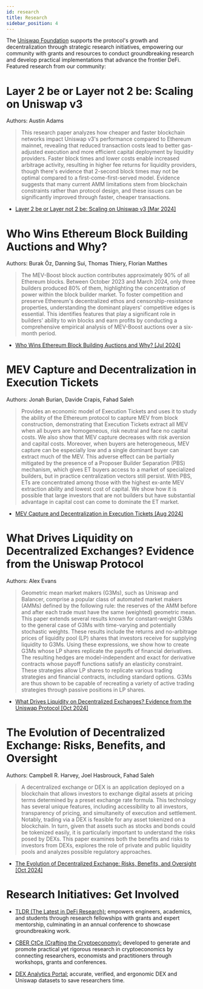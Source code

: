 ```yaml
---
id: research
title: Research
sidebar_position: 4
---
```


The [Uniswap Foundation](https://www.uniswapfoundation.org/) supports the protocol's growth and decentralization through strategic research initiatives, empowering our community with grants and resources to conduct groundbreaking research and develop practical implementations that advance the frontier DeFi. Featured research from our community:

# Layer 2 be or Layer not 2 be: Scaling on Uniswap v3

Authors: Austin Adams

> This research paper analyzes how cheaper and faster blockchain networks impact Uniswap v3's performance compared to Ethereum mainnet, revealing that reduced transaction costs lead to better gas-adjusted execution and more efficient capital deployment by liquidity providers. Faster block times and lower costs enable increased arbitrage activity, resulting in higher fee returns for liquidity providers, though there's evidence that 2-second block times may not be optimal compared to a first-come-first-served model. Evidence suggests that many current AMM limitations stem from blockchain constraints rather than protocol design, and these issues can be significantly improved through faster, cheaper transactions.

- [Layer 2 be or Layer not 2 be: Scaling on Uniswap v3 [Mar 2024]](https://arxiv.org/abs/2403.09494)

# Who Wins Ethereum Block Building Auctions and Why?

Authors: Burak Öz, Danning Sui, Thomas Thiery, Florian Matthes

> The MEV-Boost block auction contributes approximately 90% of all Ethereum blocks. Between October 2023 and March 2024, only three builders produced 80% of them, highlighting the concentration of power within the block builder market. To foster competition and preserve Ethereum's decentralized ethos and censorship-resistance properties, understanding the dominant players' competitive edges is essential. This identifies features that play a significant role in builders' ability to win blocks and earn profits by conducting a comprehensive empirical analysis of MEV-Boost auctions over a six-month period. 

- [Who Wins Ethereum Block Building Auctions and Why? [Jul 2024]](https://arxiv.org/abs/2407.13931)

# MEV Capture and Decentralization in Execution Tickets

Authors: Jonah Burian, Davide Crapis, Fahad Saleh

> Provides an economic model of Execution Tickets and uses it to study the ability of the Ethereum protocol to capture MEV from block construction, demonstrating that Execution Tickets extract all MEV when all buyers are homogeneous, risk neutral and face no capital costs. We also show that MEV capture decreases with risk aversion and capital costs. Moreover, when buyers are heterogeneous, MEV capture can be especially low and a single dominant buyer can extract much of the MEV. This adverse effect can be partially mitigated by the presence of a Proposer Builder Separation (PBS) mechanism, which gives ET buyers access to a market of specialized builders, but in practice centralization vectors still persist. With PBS, ETs are concentrated among those with the highest ex-ante MEV extraction ability and lowest cost of capital. We show how it is possible that large investors that are not builders but have substantial advantage in capital cost can come to dominate the ET market.

- [MEV Capture and Decentralization in Execution Tickets [Aug 2024]](https://arxiv.org/abs/2408.11255)

# What Drives Liquidity on Decentralized Exchanges? Evidence from the Uniswap Protocol

Authors: Alex Evans

> Geometric mean market makers (G3Ms), such as Uniswap and Balancer, comprise a popular class of automated market makers (AMMs) defined by the following rule: the reserves of the AMM before and after each trade must have the same (weighted) geometric mean. This paper extends several results known for constant-weight G3Ms to the general case of G3Ms with time-varying and potentially stochastic weights. These results include the returns and no-arbitrage prices of liquidity pool (LP) shares that investors receive for supplying liquidity to G3Ms. Using these expressions, we show how to create G3Ms whose LP shares replicate the payoffs of financial derivatives. The resulting hedges are model-independent and exact for derivative contracts whose payoff functions satisfy an elasticity constraint. These strategies allow LP shares to replicate various trading strategies and financial contracts, including standard options. G3Ms are thus shown to be capable of recreating a variety of active trading strategies through passive positions in LP shares.

- [What Drives Liquidity on Decentralized Exchanges? Evidence from the Uniswap Protocol [Oct 2024]](https://arxiv.org/abs/2410.19107)

# The Evolution of Decentralized Exchange: Risks, Benefits, and Oversight

Authors: Campbell R. Harvey, Joel Hasbrouck, Fahad Saleh

> A decentralized exchange or DEX is an application deployed on a blockchain that allows investors to exchange digital assets at pricing terms determined by a preset exchange rate formula. This technology has several unique features, including accessibility to all investors, transparency of pricing, and simultaneity of execution and settlement. Notably, trading via a DEX is feasible for any asset tokenized on a blockchain. In turn, given that assets such as stocks and bonds could be tokenized easily, it is particularly important to understand the risks posed by DEXs. This paper examines both the benefits and risks to investors from DEXs, explores the role of private and public liquidity pools and analyzes possible regulatory approaches.

- [The Evolution of Decentralized Exchange: Risks, Benefits, and Oversight [Oct 2024]](https://papers.ssrn.com/sol3/papers.cfm?abstract_id=4861942)


# Research Initiatives: Get Involved

- [TLDR (The Latest in DeFi Research):](https://www.thelatestindefi.org/) empowers engineers, academics, and students through research fellowships with grants and expert mentorship, culminating in an annual conference to showcase groundbreaking work.

- [CBER CtCe (Crafting the Cryptoeconomy):](https://x.com/UniswapFND/status/1859719158763749514) developed to generate and promote practical yet rigorous research in cryptoeconomics by connecting researchers, economists and practitioners through workshops, grants and conferences. 

- [DEX Analytics Portal:](https://dexanalytics.org/) accurate, verified, and ergonomic DEX and Uniswap datasets to save researchers time.


<!-- 

The automated market maker is a new concept, and as such, new research comes out frequently. We've selected some of the most thoughtful here.

# Uniswap's Financial Alchemy

Authors: Dave White, Martin Tassy, Charlie Noyes, and Dan Robinson

> An automated market maker is a type of decentralized exchange that lets customers trade between on-chain assets like USDC and ETH. Uniswap is the most popular AMM on Ethereum. Like most AMMs, Uniswap facilitates trading between a particular pair of assets by holding reserves of both assets. It sets the trading price between them based on the size of its reserves in such a way that prices will stay in line with the broader market. Anybody who would like to can join the “pool” for a particular pair and become a liquidity provider, or LP, so-called because they provide liquid assets for others to trade against. LPs contribute assets to both reserves simultaneously, taking on some of the risk of trading in exchange for a share of the returns.

- [Uniswap's Financial Alchemy](https://www.paradigm.xyz/2020/12/uniswaps-alchemy) 

# An analysis of Uniswap markets

Authors: Guillermo Angeris, Hsien-Tang Kao, Rei Chiang, Charlie Noyes, Tarun Chitra

> Uniswap---and other constant product markets---appear to work well in practice despite their simplicity. In this paper, we give a simple formal analysis of constant product markets and their generalizations, showing that, under some common conditions, these markets must closely track the reference market price. We also show that Uniswap satisfies many other desirable properties and numerically demonstrate, via a large-scale agent-based simulation, that Uniswap is stable under a wide range of market conditions.

- [An analysis of Uniswap markets](https://arxiv.org/abs/1911.03380)

# Improved Price Oracles: Constant Function Market Makers

Authors: Guillermo Angeris, Tarun Chitra

> Automated market makers, first popularized by Hanson's logarithmic market scoring rule (or LMSR) for prediction markets, have become important building blocks, called 'primitives,' for decentralized finance. A particularly useful primitive is the ability to measure the price of an asset, a problem often known as the pricing oracle problem. In this paper, we focus on the analysis of a very large class of automated market makers, called constant function market makers (or CFMMs) which includes existing popular market makers such as Uniswap, Balancer, and Curve, whose yearly transaction volume totals to billions of dollars. We give sufficient conditions such that, under fairly general assumptions, agents who interact with these constant function market makers are incentivized to correctly report the price of an asset and that they can do so in a computationally efficient way. We also derive several other useful properties that were previously not known. These include lower bounds on the total value of assets held by CFMMs and lower bounds guaranteeing that no agent can, by any set of trades, drain the reserves of assets held by a given CFMM.

- [Improved Price Oracles: Constant Function Market Makers](https://arxiv.org/abs/2003.10001)

# Pintail research

Published [medium](https://medium.com/@pintail) articles by Pintail.

- [Understanding Uniswap Returns](https://medium.com/@pintail/understanding-uniswap-returns-cc593f3499ef)
- [Uniswap: A Good Deal for Liquidity Providers?](https://medium.com/@pintail/uniswap-a-good-deal-for-liquidity-providers-104c0b6816f2)

# Liquidity Provider Returns in Geometric Mean Markets

Authors: Alex Evans

> Geometric mean market makers (G3Ms), such as Uniswap and Balancer, comprise a popular class of automated market makers (AMMs) defined by the following rule: the reserves of the AMM before and after each trade must have the same (weighted) geometric mean. This paper extends several results known for constant-weight G3Ms to the general case of G3Ms with time-varying and potentially stochastic weights. These results include the returns and no-arbitrage prices of liquidity pool (LP) shares that investors receive for supplying liquidity to G3Ms. Using these expressions, we show how to create G3Ms whose LP shares replicate the payoffs of financial derivatives. The resulting hedges are model-independent and exact for derivative contracts whose payoff functions satisfy an elasticity constraint. These strategies allow LP shares to replicate various trading strategies and financial contracts, including standard options. G3Ms are thus shown to be capable of recreating a variety of active trading strategies through passive positions in LP shares.

- [Liquidity Provider Returns in Geometric Mean Markets](https://arxiv.org/abs/2006.08806)

# The Replicating Portfolio of a Constant Product Market

Authors: Joseph Clark

> We derive the replicating portfolio of a constant product market. This is structurally short volatility (selling options) which explains why positive transaction costs are needed to induce liquidity providers to participate. Where futures and options markets do not exist, this payoff can be used to create them.

- [https://papers.ssrn.com/sol3/papers.cfm?abstract_id=3550601](https://papers.ssrn.com/sol3/papers.cfm?abstract_id=3550601)

-->